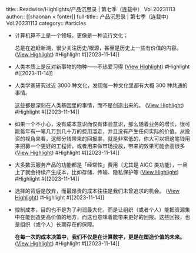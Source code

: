 title:: Readwise/Highlights/产品沉思录 | 第七季（连载中） Vol.20231113
author:: [[shaonan × fonter]]
full-title:: 产品沉思录 | 第七季（连载中） Vol.20231113
category:: #articles
- 计算机算不上是一个领域，更像是一种流行文化；
  
  总是在追赶新潮，很少关注历史/根源，甚至是历史上一些有价值的内容。 ([View Highlight](https://read.readwise.io/read/01hf60vswwqd77t286ze7ybxc7)) #Highlight #[[2023-11-14]]
- 人类本质上是反对新事物的物种——不热爱习得 ([View Highlight](https://read.readwise.io/read/01hf60we7z75qy1ef2qv9tz8pz)) #Highlight #[[2023-11-14]]
- 人类学家研究过近 3000 种文化，发现每一种文化里都有大概 300 种共通的事情。
  
  这些都是深刻在人类基因里的事情，而不是创造出来的。 ([View Highlight](https://read.readwise.io/read/01hf60wrjdmp4t84v3dbnzp4b5)) #Highlight #[[2023-11-14]]
- 如果一个不小心，没有成本意识而仅有体验意识，那么随着业务的增长，很可能每年有一笔几万到几十万的费用溜走，并且没有产生任何实际的价值。从投资的视角来看，这部分钱带来的回报率，就是非常低的，你大可以把这笔钱用来招募一个更好的工程师，或者用来做市场投放，带来的效果可能会高很多 ([View Highlight](https://read.readwise.io/read/01hf60y9pajbba4cs1h40w2030)) #Highlight #[[2023-11-14]]
- 大多数云服务产品的功能都是「经常性」费用（尤其是 AIGC 类功能），一旦上了就会持续产生成本，比如存储、传输、隐私保护等 ([View Highlight](https://read.readwise.io/read/01hf60z77hsj1nsf3fxx3p6j18)) #Highlight #[[2023-11-14]]
- 选择的背后是放弃，而最昂贵的成本往往是我们未曾追求的机会。 ([View Highlight](https://read.readwise.io/read/01hf610wdk1tf6k29v6cyjemz7)) #Highlight #[[2023-11-14]]
- 控制成本，目的也不是为了利润最大化，而是让组织（或者个人）能把资源集中在能创造更高价值的地方，而这也意味着能带来更好的回报。这些回报，也是组织（或个人）长期存在的保障。
  
  **在每一次的成本决策中，我们不仅是在计算数字，更是在塑造价值的未来。** ([View Highlight](https://read.readwise.io/read/01hf61119vkjzg5bkmgpq0jncc)) #Highlight #[[2023-11-14]]
